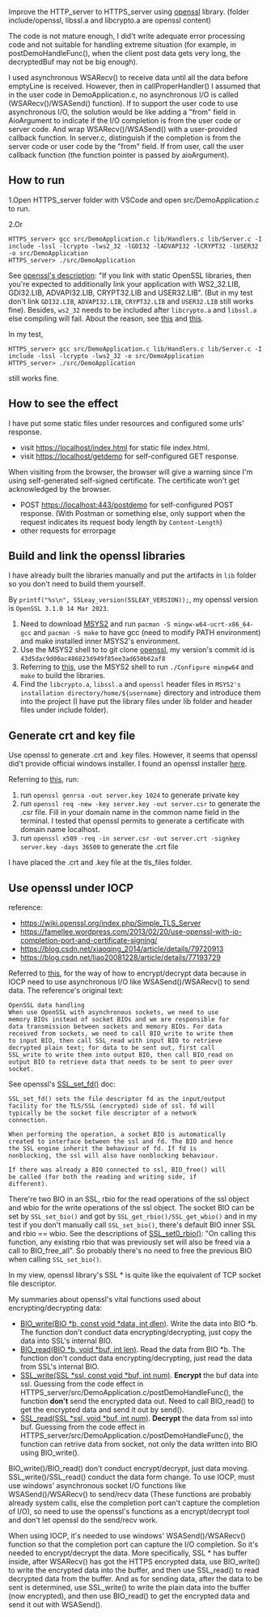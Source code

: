 Improve the HTTP_server to HTTPS_server using [openssl](https://www.openssl.org/) library. (folder include/openssl, libssl.a and libcrypto.a are openssl content)

The code is not mature enough, I did't write adequate error processing code and not suitable for handling extreme situation (for example, in postDemoHandleFunc(), when the client post data gets very long, the decryptedBuf may not be big enough).

I used asynchronous WSARecv() to receive data until all the data before emptyLine is received. However, then in callProperHandler() I assumed that in the user code in DemoApplication.c, no asynchronous I/O is called (WSARecv()/WSASend() function). If to support the user code to use asynchronous I/O, the solution would be like adding a "from" field in AioArgument to indicate if the I/O completion is from the user code or server code. And wrap WSARecv()/WSASend() with a user-provided callback function. In server.c, distinguish if the completion is from the server code or user code by the "from" field. If from user, call the user callback function (the function pointer is passed by aioArgument).

## How to run
1.Open HTTPS_server folder with VSCode and open src/DemoApplication.c to run.

2.Or
```
HTTPS_server> gcc src/DemoApplication.c lib/Handlers.c lib/Server.c -I include -lssl -lcrypto -lws2_32 -lGDI32 -lADVAPI32 -lCRYPT32 -lUSER32 -o src/DemoApplication
HTTPS_server> ./src/DemoApplication
```
See [openssl's description](https://github.com/openssl/openssl/blob/master/NOTES-WINDOWS.md#linking-native-applications): "If you link with static OpenSSL libraries, then you're expected to additionally link your application with WS2_32.LIB, GDI32.LIB, ADVAPI32.LIB, CRYPT32.LIB and USER32.LIB". (But in my test don't link `GDI32.LIB`, `ADVAPI32.LIB`, `CRYPT32.LIB` and `USER32.LIB` still works fine). Besides, `ws2_32` needs to be included after `libcrypto.a` and `libssl.a` else compiling will fail. About the reason, see [this](https://stackoverflow.com/questions/3363398/g-linking-order-dependency-when-linking-c-code-to-c-code) and [this](https://blog.csdn.net/zzd_zzd/article/details/105059952).

In my test,
```
HTTPS_server> gcc src/DemoApplication.c lib/Handlers.c lib/Server.c -I include -lssl -lcrypto -lws2_32 -o src/DemoApplication
HTTPS_server> ./src/DemoApplication
```
still works fine.

## How to see the effect

I have put some static files under resources and configured some urls' response.

* visit <https://localhost/index.html> for static file index.html.
* visit <https://localhost/getdemo> for self-configured GET response.

When visiting from the browser, the browser will give a warning since I'm using self-generated self-signed certificate. The certificate won't get acknowledged by the browser.

* POST <https://localhost:443/postdemo> for self-configured POST response. (With Postman or something else, only support when the request indicates its request body length by `Content-Length`)
* other requests for errorpage

## Build and link the openssl libraries
I have already built the libraries manually and put the artifacts in `lib` folder so you don't need to build them yourself.

By `printf("%s\n", SSLeay_version(SSLEAY_VERSION));`, my openssl version is `OpenSSL 3.1.0 14 Mar 2023`.

1. Need to download [MSYS2](https://www.msys2.org/) and run `pacman -S mingw-w64-ucrt-x86_64-gcc` and `pacman -S make` to have gcc (need to modify PATH environment) and make installed inner MSYS2's environment.
2. Use the MSYS2 shell to to git clone [openssl](https://github.com/openssl/openssl), my version's commit id is `43d5dac9d00ac486823d949f85ee3ad650b62af8`
3. Referring to [this](https://github.com/openssl/openssl/blob/master/NOTES-WINDOWS.md#native-builds-using-mingw), use the MSYS2 shell to run `./Configure mingw64` and `make` to build the libraries.
4. Find the `libcrypto.a`, `libssl.a` and `openssl` header files in `MSYS2's installation directory/home/${username}` directory and introduce them into the project (I have put the library files under lib folder and header files under include folder).

## Generate crt and key file
Use openssl to generate .crt and .key files. However, it seems that openssl did't provide official windows installer. I found an openssl installer [here](https://slproweb.com/products/Win32OpenSSL.html).

Referring to [this](https://ningyu1.github.io/site/post/51-ssl-cert/), run:

1. run `openssl genrsa -out server.key 1024` to generate private key
2. run `openssl req -new -key server.key -out server.csr` to generate the .csr file. Fill in your domain name in the common name field in the terminal. I tested that openssl permits to generate a certificate with domain name localhost.
3. run `openssl x509 -req -in server.csr -out server.crt -signkey server.key -days 36500` to generate the .crt file

I have placed the .crt and .key file at the tls_files folder.

## Use openssl under IOCP
reference:
* https://wiki.openssl.org/index.php/Simple_TLS_Server
* https://famellee.wordpress.com/2013/02/20/use-openssl-with-io-completion-port-and-certificate-signing/
* https://blog.csdn.net/xiaoqing_2014/article/details/79720913
* https://blog.csdn.net/liao20081228/article/details/77193729

Referred to [this](https://famellee.wordpress.com/2013/02/20/use-openssl-with-io-completion-port-and-certificate-signing/), for the way of how to encrypt/decrypt data because in IOCP need to use asynchronous I/O like WSASend()/WSARecv() to send data. The reference's original text:
```
OpenSSL data handling
When use OpenSSL with asynchronous sockets, we need to use 
memory BIOs instead of socket BIOs and we are responsible for 
data transmission between sockets and memory BIOs. For data 
received from sockets, we need to call BIO_write to write them 
to input BIO, then call SSL_read with input BIO to retrieve 
decrypted plain text; for data to be sent out, first call 
SSL_write to write them into output BIO, then call BIO_read on 
output BIO to retrieve data that needs to be sent to peer over 
socket.
```

See openssl's [SSL_set_fd()](https://www.openssl.org/docs/man3.0/man3/SSL_set_fd.html) doc:
```
SSL_set_fd() sets the file descriptor fd as the input/output 
facility for the TLS/SSL (encrypted) side of ssl. fd will 
typically be the socket file descriptor of a network 
connection.

When performing the operation, a socket BIO is automatically 
created to interface between the ssl and fd. The BIO and hence 
the SSL engine inherit the behaviour of fd. If fd is 
nonblocking, the ssl will also have nonblocking behaviour.

If there was already a BIO connected to ssl, BIO_free() will 
be called (for both the reading and writing side, if 
different).
```
There're two BIO in an SSL, rbio for the read operations of the ssl object and wbio for the write operations of the ssl object. The socket BIO can be set by `SSL_set_bio()` and got by `SSL_get_rbio()/SSL_get_wbio()` and in my test if you don't manually call `SSL_set_bio()`, there's default BIO inner SSL and rbio == wbio. See the descriptions of [SSL_set0_rbio()](https://www.openssl.org/docs/man3.1/man3/SSL_set_bio.html): "On calling this function, any existing rbio that was previously set will also be freed via a call to BIO_free_all". So probably there's no need to free the previous BIO when calling `SSL_set_bio()`.

In my view, openssl library's SSL * is quite like the equivalent of TCP socket file descriptor.

My summaries about openssl's vital functions used about encrypting/decrypting data:
* [BIO_write(BIO *b, const void *data, int dlen)](https://www.openssl.org/docs/man3.0/man3/BIO_write.html). Write the data into BIO *b. The function don't conduct data encrypting/decrypting, just copy the data into SSL's internal BIO.
* [BIO_read(BIO *b, void *buf, int len)](https://www.openssl.org/docs/man1.0.2/man3/BIO_read.html). Read the data from BIO *b. The function don't conduct data encrypting/decrypting, just read the data from SSL's internal BIO.
* [SSL_write(SSL *ssl, const void *buf, int num)](https://www.openssl.org/docs/man1.1.1/man3/SSL_write.html). **Encrypt** the buf data into ssl. Guessing from the code effect in HTTPS_server/src/DemoApplication.c/postDemoHandleFunc(), the function **don't** send the encrypted data out. Need to call BIO_read() to get the encrypted data and send it out by send().
* [SSL_read(SSL *ssl, void *buf, int num)](https://www.openssl.org/docs/man1.1.1/man3/SSL_read.html). **Decrypt** the data from ssl into buf. Guessing from the code effect in HTTPS_server/src/DemoApplication.c/postDemoHandleFunc(), the function can retrive data from socket, not only the data written into BIO using BIO_write().

BIO_write()/BIO_read() don't conduct encrypt/decrypt, just data moving. SSL_write()/SSL_read() conduct the data form change. To use IOCP, must use windows' asynchronous socket I/O functions like WSASend()/WSARecv() to send/recv data (These functions are probably already system calls, else the completion port can't capture the completion of I/O), so need to use the openssl's functions as a encrypt/decrypt tool and don't let openssl do the send/recv work.

When using IOCP, it's needed to use windows' WSASend()/WSARecv() function so that the completion port can capture the I/O completion. So it's needed to encrypt/decrypt the data. More specifically, SSL * has buffer inside, after WSARecv() has got the HTTPS encrypted data, use BIO_write() to write the encrypted data into the buffer, and then use SSL_read() to read decrypted data from the buffer. And as for sending data, after the data to be sent is determined, use SSL_write() to write the plain data into the buffer (now encrypted), and then use BIO_read() to get the encrypted data and send it out with WSASend().
